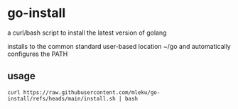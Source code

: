 # go-install

a curl/bash script to install the latest version of golang

installs to the common standard user-based location ~/go and 
automatically configures the PATH

## usage

    curl https://raw.githubusercontent.com/mleku/go-install/refs/heads/main/install.sh | bash